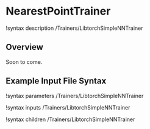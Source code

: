 # NearestPointTrainer

!syntax description /Trainers/LibtorchSimpleNNTrainer

## Overview

Soon to come.

## Example Input File Syntax

!syntax parameters /Trainers/LibtorchSimpleNNTrainer

!syntax inputs /Trainers/LibtorchSimpleNNTrainer

!syntax children /Trainers/LibtorchSimpleNNTrainer
